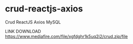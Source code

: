 # crud-reactjs-axios
Crud ReactJS Axios MySQL

LINK DOWNLOAD
https://www.mediafire.com/file/xgfdghr1k5uq2i2/crud.zip/file
